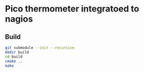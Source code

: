 # Pico thermometer integratoed to nagios 


## Build

```bash
git submodule --init --recursive
mkdir build
cd build
cmake ..
make
```
